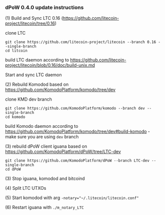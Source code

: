 ### dPoW 0.4.0 update instructions

(1) Build and Sync LTC 0.16 (https://github.com/litecoin-project/litecoin/tree/0.16)

clone LTC
```shell
git clone https://github.com/litecoin-project/litecoin --branch 0.16 --single-branch
cd litcoin
```

build LTC daemon according to https://github.com/litecoin-project/litecoin/blob/0.16/doc/build-unix.md

Start and sync LTC daemon

(2) Rebuild Komodod based on https://github.com/KomodoPlatform/komodo/tree/dev

clone KMD dev branch
```shell
git clone https://github.com/KomodoPlatform/komodo --branch dev --single-branch
cd komodo
```

build Komodo daemon according to https://github.com/KomodoPlatform/komodo/tree/dev#build-komodo - make sure you are using `dev` branch

(3) rebuild dPoW client iguana based on https://github.com/KomodoPlatform/dPoW/tree/LTC-dev

```shell
git clone https://github.com/KomodoPlatform/dPoW --branch LTC-dev --single-branch
cd dPoW
```

(3) Stop iguana, komodod and bitcoind

(4) Split LTC UTXOs

(5) Start komodod with arg `-notary="~/.litecoin/litecoin.conf"`

(6) Restart iguana with `./m_notary_LTC`

